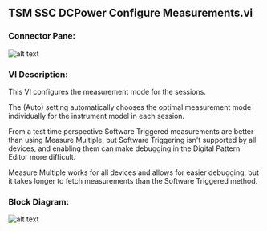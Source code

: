 ## **TSM SSC DCPower Configure Measurements.vi**
### Connector Pane:
![alt text](/images/Instrument%20Control/DCPower/TSM%20SSC%20DCPower%20Configure%20Measurements.vic.png "TSM SSC DCPower Configure Measurements.vi connector pane")

### VI Description:
This VI configures the measurement mode for the sessions.

The (Auto) setting automatically chooses the optimal measurement mode individually for the instrument model in each session.

From a test time perspective Software Triggered measurements are better than using Measure Multiple, but Software Triggering isn't supported by all devices, and enabling them can make debugging in the Digital Pattern Editor more difficult.

Measure Multiple works for all devices and allows for easier debugging, but it takes longer to fetch measurements than the Software Triggered method.

### Block Diagram:
![alt text](/images/Instrument%20Control/DCPower/TSM%20SSC%20DCPower%20Configure%20Measurements.vid.png "TSM SSC DCPower Configure Measurements.vi block diagram")

